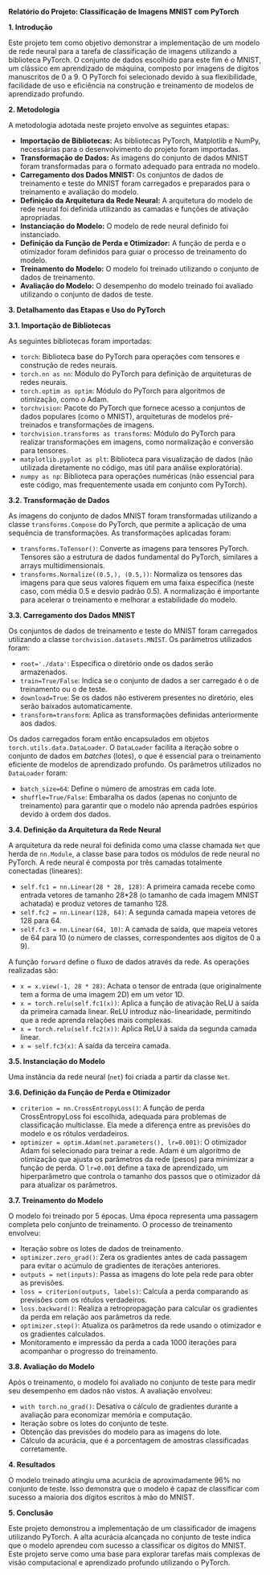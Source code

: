 **Relatório do Projeto: Classificação de Imagens MNIST com PyTorch**

**1\. Introdução**

Este projeto tem como objetivo demonstrar a implementação de um modelo de rede neural para a tarefa de classificação de imagens utilizando a biblioteca PyTorch. O conjunto de dados escolhido para este fim é o MNIST, um clássico em aprendizado de máquina, composto por imagens de dígitos manuscritos de 0 a 9\. O PyTorch foi selecionado devido à sua flexibilidade, facilidade de uso e eficiência na construção e treinamento de modelos de aprendizado profundo.

**2\. Metodologia**

A metodologia adotada neste projeto envolve as seguintes etapas:

* **Importação de Bibliotecas:** As bibliotecas PyTorch, Matplotlib e NumPy, necessárias para o desenvolvimento do projeto foram importadas.  
* **Transformação de Dados:** As imagens do conjunto de dados MNIST foram transformadas para o formato adequado para entrada no modelo.  
* **Carregamento dos Dados MNIST:** Os conjuntos de dados de treinamento e teste do MNIST foram carregados e preparados para o treinamento e avaliação do modelo.  
* **Definição da Arquitetura da Rede Neural:** A arquitetura do modelo de rede neural foi definida utilizando as camadas e funções de ativação apropriadas.  
* **Instanciação do Modelo:** O modelo de rede neural definido foi instanciado.  
* **Definição da Função de Perda e Otimizador:** A função de perda e o otimizador foram definidos para guiar o processo de treinamento do modelo.  
* **Treinamento do Modelo:** O modelo foi treinado utilizando o conjunto de dados de treinamento.  
* **Avaliação do Modelo:** O desempenho do modelo treinado foi avaliado utilizando o conjunto de dados de teste.

**3\. Detalhamento das Etapas e Uso do PyTorch**

**3.1. Importação de Bibliotecas**

As seguintes bibliotecas foram importadas:

* `torch`: Biblioteca base do PyTorch para operações com tensores e construção de redes neurais.  
* `torch.nn as nn`: Módulo do PyTorch para definição de arquiteturas de redes neurais.  
* `torch.optim as optim`: Módulo do PyTorch para algoritmos de otimização, como o Adam.  
* `torchvision`: Pacote do PyTorch que fornece acesso a conjuntos de dados populares (como o MNIST), arquiteturas de modelos pré-treinados e transformações de imagens.  
* `torchvision.transforms as transforms`: Módulo do PyTorch para realizar transformações em imagens, como normalização e conversão para tensores.  
* `matplotlib.pyplot as plt`: Biblioteca para visualização de dados (não utilizada diretamente no código, mas útil para análise exploratória).  
* `numpy as np`: Biblioteca para operações numéricas (não essencial para este código, mas frequentemente usada em conjunto com PyTorch).

**3.2. Transformação de Dados**

As imagens do conjunto de dados MNIST foram transformadas utilizando a classe `transforms.Compose` do PyTorch, que permite a aplicação de uma sequência de transformações. As transformações aplicadas foram:

* `transforms.ToTensor()`: Converte as imagens para tensores PyTorch. Tensores são a estrutura de dados fundamental do PyTorch, similares a arrays multidimensionais.  
* `transforms.Normalize((0.5,), (0.5,))`: Normaliza os tensores das imagens para que seus valores fiquem em uma faixa específica (neste caso, com média 0.5 e desvio padrão 0.5). A normalização é importante para acelerar o treinamento e melhorar a estabilidade do modelo.

**3.3. Carregamento dos Dados MNIST**

Os conjuntos de dados de treinamento e teste do MNIST foram carregados utilizando a classe `torchvision.datasets.MNIST`. Os parâmetros utilizados foram:

* `root='./data'`: Especifica o diretório onde os dados serão armazenados.  
* `train=True/False`: Indica se o conjunto de dados a ser carregado é o de treinamento ou o de teste.  
* `download=True`: Se os dados não estiverem presentes no diretório, eles serão baixados automaticamente.  
* `transform=transform`: Aplica as transformações definidas anteriormente aos dados.

Os dados carregados foram então encapsulados em objetos `torch.utils.data.DataLoader`. O `DataLoader` facilita a iteração sobre o conjunto de dados em *batches* (lotes), o que é essencial para o treinamento eficiente de modelos de aprendizado profundo. Os parâmetros utilizados no `DataLoader` foram:

* `batch_size=64`: Define o número de amostras em cada lote.  
* `shuffle=True/False`: Embaralha os dados (apenas no conjunto de treinamento) para garantir que o modelo não aprenda padrões espúrios devido à ordem dos dados.

**3.4. Definição da Arquitetura da Rede Neural**

A arquitetura da rede neural foi definida como uma classe chamada `Net` que herda de `nn.Module`, a classe base para todos os módulos de rede neural no PyTorch. A rede neural é composta por três camadas totalmente conectadas (lineares):

* `self.fc1 = nn.Linear(28 * 28, 128)`: A primeira camada recebe como entrada vetores de tamanho 28\*28 (o tamanho de cada imagem MNIST achatada) e produz vetores de tamanho 128\.  
* `self.fc2 = nn.Linear(128, 64)`: A segunda camada mapeia vetores de 128 para 64\.  
* `self.fc3 = nn.Linear(64, 10)`: A camada de saída, que mapeia vetores de 64 para 10 (o número de classes, correspondentes aos dígitos de 0 a 9).

A função `forward` define o fluxo de dados através da rede. As operações realizadas são:

* `x = x.view(-1, 28 * 28)`: Achata o tensor de entrada (que originalmente tem a forma de uma imagem 2D) em um vetor 1D.  
* `x = torch.relu(self.fc1(x))`: Aplica a função de ativação ReLU à saída da primeira camada linear. ReLU introduz não-linearidade, permitindo que a rede aprenda relações mais complexas.  
* `x = torch.relu(self.fc2(x))`: Aplica ReLU à saída da segunda camada linear.  
* `x = self.fc3(x)`: A saída da terceira camada.

**3.5. Instanciação do Modelo**

Uma instância da rede neural (`net`) foi criada a partir da classe `Net`.

**3.6. Definição da Função de Perda e Otimizador**

* `criterion = nn.CrossEntropyLoss()`: A função de perda CrossEntropyLoss foi escolhida, adequada para problemas de classificação multiclasse. Ela mede a diferença entre as previsões do modelo e os rótulos verdadeiros.  
* `optimizer = optim.Adam(net.parameters(), lr=0.001)`: O otimizador Adam foi selecionado para treinar a rede. Adam é um algoritmo de otimização que ajusta os parâmetros da rede (pesos) para minimizar a função de perda. O `lr=0.001` define a taxa de aprendizado, um hiperparâmetro que controla o tamanho dos passos que o otimizador dá para atualizar os parâmetros.

**3.7. Treinamento do Modelo**

O modelo foi treinado por 5 épocas. Uma época representa uma passagem completa pelo conjunto de treinamento. O processo de treinamento envolveu:

* Iteração sobre os lotes de dados de treinamento.  
* `optimizer.zero_grad()`: Zera os gradientes antes de cada passagem para evitar o acúmulo de gradientes de iterações anteriores.  
* `outputs = net(inputs)`: Passa as imagens do lote pela rede para obter as previsões.  
* `loss = criterion(outputs, labels)`: Calcula a perda comparando as previsões com os rótulos verdadeiros.  
* `loss.backward()`: Realiza a retropropagação para calcular os gradientes da perda em relação aos parâmetros da rede.  
* `optimizer.step()`: Atualiza os parâmetros da rede usando o otimizador e os gradientes calculados.  
* Monitoramento e impressão da perda a cada 1000 iterações para acompanhar o progresso do treinamento.

**3.8. Avaliação do Modelo**

Após o treinamento, o modelo foi avaliado no conjunto de teste para medir seu desempenho em dados não vistos. A avaliação envolveu:

* `with torch.no_grad()`: Desativa o cálculo de gradientes durante a avaliação para economizar memória e computação.  
* Iteração sobre os lotes do conjunto de teste.  
* Obtenção das previsões do modelo para as imagens do lote.  
* Cálculo da acurácia, que é a porcentagem de amostras classificadas corretamente.

**4\. Resultados**

O modelo treinado atingiu uma acurácia de aproximadamente 96% no conjunto de teste. Isso demonstra que o modelo é capaz de classificar com sucesso a maioria dos dígitos escritos à mão do MNIST.

**5\. Conclusão**

Este projeto demonstrou a implementação de um classificador de imagens utilizando PyTorch. A alta acurácia alcançada no conjunto de teste indica que o modelo aprendeu com sucesso a classificar os dígitos do MNIST. Este projeto serve como uma base para explorar tarefas mais complexas de visão computacional e aprendizado profundo utilizando o PyTorch.
